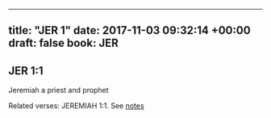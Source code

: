 
---
title: "JER 1"
date: 2017-11-03 09:32:14 +00:00
draft: false
book: JER
---

## JER 1:1

Jeremiah a priest and prophet

Related verses: JEREMIAH 1:1. See [notes](https://my.bible.com/notes/2760234010462118663)

